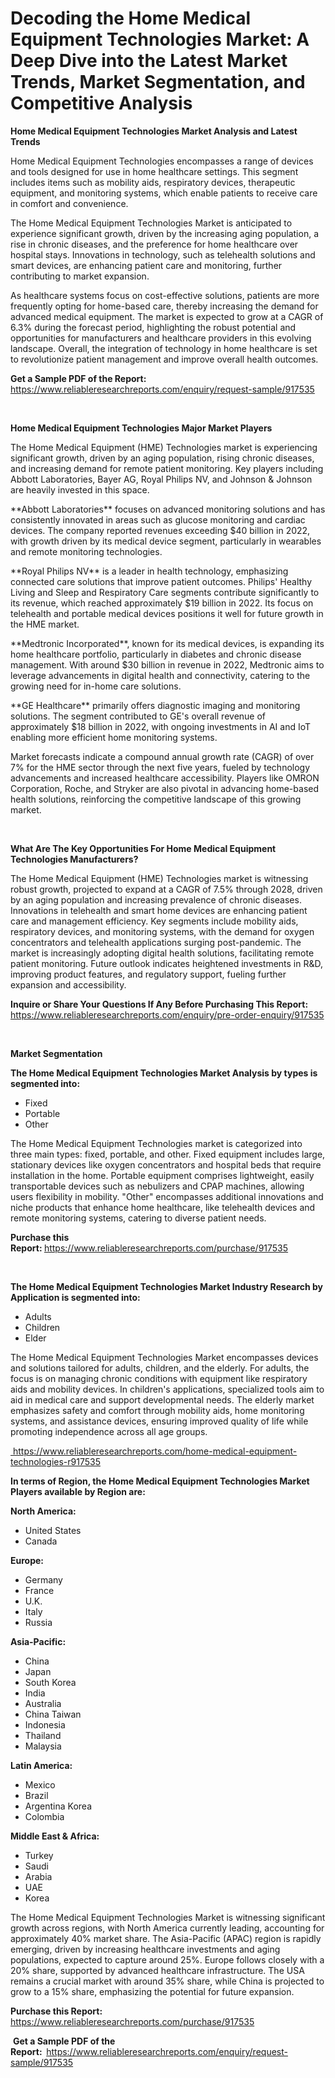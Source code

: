 <p><h1>Decoding the Home Medical Equipment Technologies Market: A Deep Dive into the Latest Market Trends, Market Segmentation, and Competitive Analysis</h1></p><p><strong>Home Medical Equipment Technologies Market Analysis and Latest Trends</strong></p>
<p><p>Home Medical Equipment Technologies encompasses a range of devices and tools designed for use in home healthcare settings. This segment includes items such as mobility aids, respiratory devices, therapeutic equipment, and monitoring systems, which enable patients to receive care in comfort and convenience. </p><p>The Home Medical Equipment Technologies Market is anticipated to experience significant growth, driven by the increasing aging population, a rise in chronic diseases, and the preference for home healthcare over hospital stays. Innovations in technology, such as telehealth solutions and smart devices, are enhancing patient care and monitoring, further contributing to market expansion. </p><p>As healthcare systems focus on cost-effective solutions, patients are more frequently opting for home-based care, thereby increasing the demand for advanced medical equipment. The market is expected to grow at a CAGR of 6.3% during the forecast period, highlighting the robust potential and opportunities for manufacturers and healthcare providers in this evolving landscape. Overall, the integration of technology in home healthcare is set to revolutionize patient management and improve overall health outcomes.</p></p>
<p><strong>Get a Sample PDF of the Report:&nbsp;</strong> <a href="https://www.reliableresearchreports.com/enquiry/request-sample/917535?utm_campaign=24&utm_medium=2&utm_source=Github&utm_content=ia&utm_term=18042025&utm_id=home-medical-equipment-technologies">https://www.reliableresearchreports.com/enquiry/request-sample/917535</a></p>
<p>&nbsp;</p>
<p><strong>Home Medical Equipment Technologies Major Market Players</strong></p>
<p><p>The Home Medical Equipment (HME) Technologies market is experiencing significant growth, driven by an aging population, rising chronic diseases, and increasing demand for remote patient monitoring. Key players including Abbott Laboratories, Bayer AG, Royal Philips NV, and Johnson & Johnson are heavily invested in this space.</p><p>**Abbott Laboratories** focuses on advanced monitoring solutions and has consistently innovated in areas such as glucose monitoring and cardiac devices. The company reported revenues exceeding $40 billion in 2022, with growth driven by its medical device segment, particularly in wearables and remote monitoring technologies.</p><p>**Royal Philips NV** is a leader in health technology, emphasizing connected care solutions that improve patient outcomes. Philips' Healthy Living and Sleep and Respiratory Care segments contribute significantly to its revenue, which reached approximately $19 billion in 2022. Its focus on telehealth and portable medical devices positions it well for future growth in the HME market.</p><p>**Medtronic Incorporated**, known for its medical devices, is expanding its home healthcare portfolio, particularly in diabetes and chronic disease management. With around $30 billion in revenue in 2022, Medtronic aims to leverage advancements in digital health and connectivity, catering to the growing need for in-home care solutions.</p><p>**GE Healthcare** primarily offers diagnostic imaging and monitoring solutions. The segment contributed to GE's overall revenue of approximately $18 billion in 2022, with ongoing investments in AI and IoT enabling more efficient home monitoring systems.</p><p>Market forecasts indicate a compound annual growth rate (CAGR) of over 7% for the HME sector through the next five years, fueled by technology advancements and increased healthcare accessibility. Players like OMRON Corporation, Roche, and Stryker are also pivotal in advancing home-based health solutions, reinforcing the competitive landscape of this growing market.</p></p>
<p>&nbsp;</p>
<p><strong>What Are The Key Opportunities For Home Medical Equipment Technologies Manufacturers?</strong></p>
<p><p>The Home Medical Equipment (HME) Technologies market is witnessing robust growth, projected to expand at a CAGR of 7.5% through 2028, driven by an aging population and increasing prevalence of chronic diseases. Innovations in telehealth and smart home devices are enhancing patient care and management efficiency. Key segments include mobility aids, respiratory devices, and monitoring systems, with the demand for oxygen concentrators and telehealth applications surging post-pandemic. The market is increasingly adopting digital health solutions, facilitating remote patient monitoring. Future outlook indicates heightened investments in R&D, improving product features, and regulatory support, fueling further expansion and accessibility.</p></p>
<p><strong>Inquire or Share Your Questions If Any Before Purchasing This Report:</strong> <a href="https://www.reliableresearchreports.com/enquiry/pre-order-enquiry/917535?utm_campaign=24&utm_medium=2&utm_source=Github&utm_content=ia&utm_term=18042025&utm_id=home-medical-equipment-technologies">https://www.reliableresearchreports.com/enquiry/pre-order-enquiry/917535</a></p>
<p>&nbsp;</p>
<p><strong>Market Segmentation</strong></p>
<p><strong>The Home Medical Equipment Technologies Market Analysis by types is segmented into:</strong></p>
<p><ul><li>Fixed</li><li>Portable</li><li>Other</li></ul></p>
<p><p>The Home Medical Equipment Technologies market is categorized into three main types: fixed, portable, and other. Fixed equipment includes large, stationary devices like oxygen concentrators and hospital beds that require installation in the home. Portable equipment comprises lightweight, easily transportable devices such as nebulizers and CPAP machines, allowing users flexibility in mobility. "Other" encompasses additional innovations and niche products that enhance home healthcare, like telehealth devices and remote monitoring systems, catering to diverse patient needs.</p></p>
<p><strong>Purchase this Report:&nbsp;</strong><a href="https://www.reliableresearchreports.com/purchase/917535?utm_campaign=24&utm_medium=2&utm_source=Github&utm_content=ia&utm_term=18042025&utm_id=home-medical-equipment-technologies">https://www.reliableresearchreports.com/purchase/917535</a></p>
<p>&nbsp;</p>
<p><strong>The Home Medical Equipment Technologies Market Industry Research by Application is segmented into:</strong></p>
<p><ul><li>Adults</li><li>Children</li><li>Elder</li></ul></p>
<p><p>The Home Medical Equipment Technologies Market encompasses devices and solutions tailored for adults, children, and the elderly. For adults, the focus is on managing chronic conditions with equipment like respiratory aids and mobility devices. In children's applications, specialized tools aim to aid in medical care and support developmental needs. The elderly market emphasizes safety and comfort through mobility aids, home monitoring systems, and assistance devices, ensuring improved quality of life while promoting independence across all age groups.</p></p>
<p><a href="https://www.reliableresearchreports.com/home-medical-equipment-technologies-r917535?utm_campaign=24&utm_medium=2&utm_source=Github&utm_content=ia&utm_term=18042025&utm_id=home-medical-equipment-technologies">&nbsp;https://www.reliableresearchreports.com/home-medical-equipment-technologies-r917535</a></p>
<p><strong>In terms of Region, the Home Medical Equipment Technologies Market Players available by Region are:</strong></p>
<p>
    <p> <strong> North America: </strong>
        <ul>
            <li>United States</li>
            <li>Canada</li>
        </ul>
        </p> 
    <p> <strong> Europe: </strong>
        <ul>
            <li>Germany</li>
            <li>France</li>
            <li>U.K.</li>
            <li>Italy</li>
            <li>Russia</li>
        </ul>
        </p> 
    <p> <strong> Asia-Pacific: </strong>
        <ul>
            <li>China</li>
            <li>Japan</li>
            <li>South Korea</li>
            <li>India</li>
            <li>Australia</li>
            <li>China Taiwan</li>
            <li>Indonesia</li>
            <li>Thailand</li>
            <li>Malaysia</li>
        </ul>
        </p> 
    <p> <strong> Latin America: </strong>
        <ul>
            <li>Mexico</li>
            <li>Brazil</li>
            <li>Argentina Korea</li>
            <li>Colombia</li>
        </ul>
        </p> 
    <p> <strong> Middle East & Africa: </strong>
        <ul>
            <li>Turkey</li>
            <li>Saudi</li>
            <li>Arabia</li>
            <li>UAE</li>
            <li>Korea</li>
        </ul>
    </p>
    </p>
<p><p>The Home Medical Equipment Technologies Market is witnessing significant growth across regions, with North America currently leading, accounting for approximately 40% market share. The Asia-Pacific (APAC) region is rapidly emerging, driven by increasing healthcare investments and aging populations, expected to capture around 25%. Europe follows closely with a 20% share, supported by advanced healthcare infrastructure. The USA remains a crucial market with around 35% share, while China is projected to grow to a 15% share, emphasizing the potential for future expansion.</p></p>
<p><strong>Purchase this Report: </strong><a href="https://www.reliableresearchreports.com/purchase/917535?utm_campaign=24&utm_medium=2&utm_source=Github&utm_content=ia&utm_term=18042025&utm_id=home-medical-equipment-technologies">https://www.reliableresearchreports.com/purchase/917535</a></p>
<p>&nbsp;<strong>Get a Sample PDF of the Report:&nbsp;&nbsp;</strong><a href="https://www.reliableresearchreports.com/enquiry/request-sample/917535?utm_campaign=24&utm_medium=2&utm_source=Github&utm_content=ia&utm_term=18042025&utm_id=home-medical-equipment-technologies">https://www.reliableresearchreports.com/enquiry/request-sample/917535</a></p>
<p><strong></strong></p>
<p><p></p><p></p><p></p></p>
